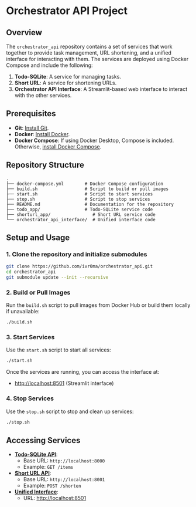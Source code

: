# Orchestrator API Project

## Overview
The `orchestrator_api` repository contains a set of services that work together to provide task management, URL shortening, and a unified interface for interacting with them. The services are deployed using Docker Compose and include the following:

1. **Todo-SQLite**: A service for managing tasks.
2. **Short URL**: A service for shortening URLs.
3. **Orchestrator API Interface**: A Streamlit-based web interface to interact with the other services.

## Prerequisites
- **Git**: [Install Git](https://git-scm.com/book/en/v2/Getting-Started-Installing-Git).
- **Docker**: [Install Docker](https://docs.docker.com/get-docker/).
- **Docker Compose**: If using Docker Desktop, Compose is included. Otherwise, [install Docker Compose](https://docs.docker.com/compose/install/).

## Repository Structure
```
.
├── docker-compose.yml        # Docker Compose configuration
├── build.sh                  # Script to build or pull images
├── start.sh                  # Script to start services
├── stop.sh                   # Script to stop services
├── README.md                 # Documentation for the repository
├── todo_app/                 # Todo-SQLite service code
├── shorturl_app/                # Short URL service code
└── orchestrator_api_interface/  # Unified interface code
```

## Setup and Usage

### 1. Clone the repository and initialize submodules
```bash
git clone https://github.com/ivr0ma/orchestrator_api.git
cd orchestrator_api
git submodule update --init --recursive
```

### 2. Build or Pull Images
Run the `build.sh` script to pull images from Docker Hub or build them locally if unavailable:
```bash
./build.sh
```

### 3. Start Services
Use the `start.sh` script to start all services:
```bash
./start.sh
```
Once the services are running, you can access the interface at:
- [http://localhost:8501](http://localhost:8501) (Streamlit interface)

### 4. Stop Services
Use the `stop.sh` script to stop and clean up services:
```bash
./stop.sh
```

## Accessing Services
- **[Todo-SQLite API](https://github.com/ivr0ma/todo_app)**:
  - Base URL: `http://localhost:8000`
  - Example: `GET /items`
- **[Short URL API](https://github.com/ivr0ma/shorturl_app)**:
  - Base URL: `http://localhost:8001`
  - Example: `POST /shorten`
- **[Unified Interface](https://github.com/ivr0ma/orchestrator_api_interface)**:
  - URL: [http://localhost:8501](http://localhost:8501)

